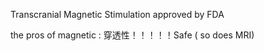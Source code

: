 Transcranial Magnetic Stimulation
approved by FDA


the pros of magnetic : 穿透性！！！！！Safe ( so does MRI)
